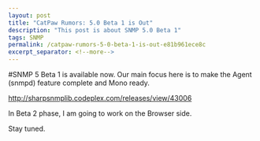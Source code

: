 ```yaml
---
layout: post
title: "CatPaw Rumors: 5.0 Beta 1 is Out"
description: "This post is about SNMP 5.0 Beta 1"
tags: SNMP
permalink: /catpaw-rumors-5-0-beta-1-is-out-e81b961ece8c
excerpt_separator: <!--more-->
---
```

#SNMP 5 Beta 1 is available now. Our main focus here is to make the Agent (snmpd) feature complete and Mono ready.

http://sharpsnmplib.codeplex.com/releases/view/43006

In Beta 2 phase, I am going to work on the Browser side.

Stay tuned.
<!--more-->
